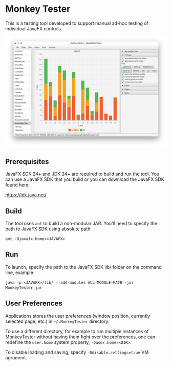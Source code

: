 # Monkey Tester

This is a testing tool developed to support manual ad-hoc testing of individual JavaFX controls.

![screenshot](doc/screenshot.png)


## Prerequisites

JavaFX SDK 24+ and JDK 24+ are required to build and run the tool.
You can use a JavaFX SDK that you build or you can download the JavaFX SDK found here:

https://jdk.java.net/


## Build

The tool uses `ant` to build a non-modular JAR.  You'll need to specify the path to JavaFX SDK
using absolute path:
```
ant -Djavafx.home=<JAVAFX>
```


## Run

To launch, specify the path to the JavaFX SDK lib/ folder on the command line, example:

```
java -p <JAVAFX>/lib/ --add-modules ALL-MODULE-PATH -jar MonkeyTester.jar
```


## User Preferences

Applications stores the user preferences (window position, currently selected page, etc.) in `~/.MonkeyTester` directory.

To use a different directory, for example to run multiple instances of MonkeyTester without
having them fight over the preferences, one can redefine the `user.home` system property,
`-Duser.home=<DIR>`.

To disable loading and saving, specify `-Ddisable.settings=true` VM agrument.
